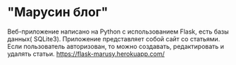 # "Марусин блог"

Веб-приложение написано на Python с использованием Flask, есть базы данных( SQLite3). Приложение представляет
собой сайт со статьями. Если пользователь авторизован, то можно создавать, редактировать и удалять статьи.
https://flask-marusy.herokuapp.com/
